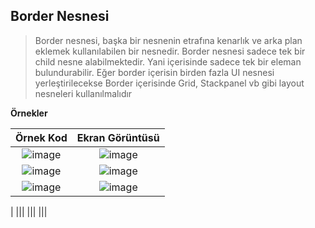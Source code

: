 ## Border Nesnesi ##

> Border nesnesi, başka bir nesnenin etrafına kenarlık ve arka plan eklemek kullanılabilen bir nesnedir. Border nesnesi sadece tek bir child nesne alabilmektedir.
> Yani içerisinde sadece tek bir eleman bulundurabilir. Eğer border içerisin birden fazla UI nesnesi yerleştirilecekse Border içerisinde Grid, Stackpanel vb gibi layout nesneleri kullanılmalıdır

**Örnekler**

| Örnek Kod |Ekran Görüntüsü|
|:--------:|:----------------------------:|
|![image](https://user-images.githubusercontent.com/28144917/153184805-ed48c6e8-dea3-4d5e-a885-6e65223d6ab6.png)|![image](https://user-images.githubusercontent.com/28144917/153184853-9ff1b9b8-fd09-4eb3-81f2-6f76fbfa019f.png)|
|![image](https://user-images.githubusercontent.com/28144917/153185051-e9cf2227-6a06-4304-97a4-131e126536ee.png)|![image](https://user-images.githubusercontent.com/28144917/153185088-a798538e-7f4d-496c-9dc6-adbdefc2a55e.png)|
|![image](https://user-images.githubusercontent.com/28144917/153185430-204adaf9-6e17-42c0-93eb-d6424d86faea.png)|![image](https://user-images.githubusercontent.com/28144917/153185508-b9dd50ba-671c-4c28-a5b6-20ea7965fe5e.png)
|
|||
|||
|||
